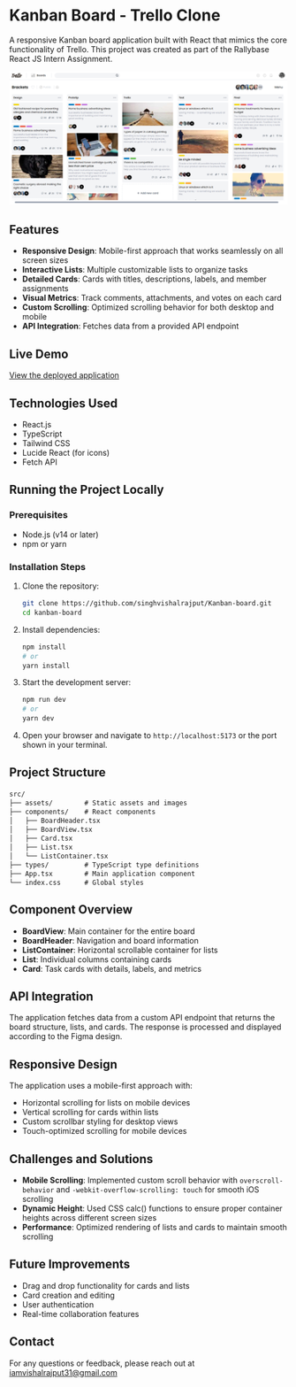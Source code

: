 # Kanban Board - Trello Clone

A responsive Kanban board application built with React that mimics the core functionality of Trello. This project was created as part of the Rallybase React JS Intern Assignment.

![Kanban Board Screenshot](./public/trello-clone-img.png)

## Features

- **Responsive Design**: Mobile-first approach that works seamlessly on all screen sizes
- **Interactive Lists**: Multiple customizable lists to organize tasks
- **Detailed Cards**: Cards with titles, descriptions, labels, and member assignments
- **Visual Metrics**: Track comments, attachments, and votes on each card
- **Custom Scrolling**: Optimized scrolling behavior for both desktop and mobile
- **API Integration**: Fetches data from a provided API endpoint

## Live Demo

[View the deployed application](https://kanban-board1-red.vercel.app/)

## Technologies Used

- React.js
- TypeScript
- Tailwind CSS
- Lucide React (for icons)
- Fetch API

## Running the Project Locally

### Prerequisites

- Node.js (v14 or later)
- npm or yarn

### Installation Steps

1. Clone the repository:
   ```bash
   git clone https://github.com/singhvishalrajput/Kanban-board.git
   cd kanban-board
   ```

2. Install dependencies:
   ```bash
   npm install
   # or
   yarn install
   ```

3. Start the development server:
   ```bash
   npm run dev
   # or
   yarn dev
   ```

4. Open your browser and navigate to `http://localhost:5173` or the port shown in your terminal.

## Project Structure

```
src/
├── assets/        # Static assets and images
├── components/    # React components
│   ├── BoardHeader.tsx
│   ├── BoardView.tsx
│   ├── Card.tsx
│   ├── List.tsx
│   └── ListContainer.tsx
├── types/         # TypeScript type definitions
├── App.tsx        # Main application component
└── index.css      # Global styles
```

## Component Overview

- **BoardView**: Main container for the entire board
- **BoardHeader**: Navigation and board information
- **ListContainer**: Horizontal scrollable container for lists
- **List**: Individual columns containing cards
- **Card**: Task cards with details, labels, and metrics

## API Integration

The application fetches data from a custom API endpoint that returns the board structure, lists, and cards. The response is processed and displayed according to the Figma design.

## Responsive Design

The application uses a mobile-first approach with:
- Horizontal scrolling for lists on mobile devices
- Vertical scrolling for cards within lists
- Custom scrollbar styling for desktop views
- Touch-optimized scrolling for mobile devices

## Challenges and Solutions

- **Mobile Scrolling**: Implemented custom scroll behavior with `overscroll-behavior` and `-webkit-overflow-scrolling: touch` for smooth iOS scrolling
- **Dynamic Height**: Used CSS calc() functions to ensure proper container heights across different screen sizes
- **Performance**: Optimized rendering of lists and cards to maintain smooth scrolling

## Future Improvements

- Drag and drop functionality for cards and lists
- Card creation and editing
- User authentication
- Real-time collaboration features

## Contact

For any questions or feedback, please reach out at [iamvishalrajput31@gmail.com](mailto:iamvishalrajput31@gmail.com)
